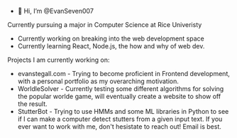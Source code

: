 - 👋 Hi, I’m @EvanSeven007

Currently pursuing a major in Computer Science at Rice Univeristy
  - Currently working on breaking into the web development space 
  - Currently learning React, Node.js, the how and why of web dev. 

Projects I am currently working on: 
- evanstegall.com - Trying to become proficient in Frontend development, with a personal portfolio as my overarching motivation. 
- WorldleSolver - Currently testing some different algorithms for solving the popular worlde game, will eventually create a website to show off the result. 
- StutterBot - Trying to use HMMs and some ML libraries in Python to see if I can make a computer detect stutters from a given input text. 
If you ever want to work with me, don't hesistate to reach out! Email is best. 
<!---
EvanSeven007/EvanSeven007 is a ✨ special ✨ repository because its `README.md` (this file) appears on your GitHub profile.
You can click the Preview link to take a look at your changes.
--->
